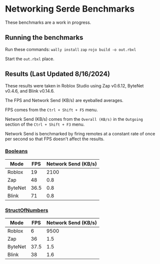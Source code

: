 # Networking Serde Benchmarks

These benchmarks are a work in progress.

## Running the benchmarks
Run these commands:
`wally install`
`zap`
`rojo build -o out.rbxl`

Start the `out.rbxl` place.

## Results (Last Updated 8/16/2024)
These results were taken in Roblox Studio using Zap v0.6.12, ByteNet v0.4.6, and Blink v0.14.6.

The FPS and Network Send (KB/s) are eyeballed averages.

FPS comes from the `Ctrl + Shift + F5` menu.

Network Send (KB/s) comes from the `Overall (KB/s)` in the `Outgoing` section of the `Ctrl + Shift + F3` menu.

Network Send is benchmarked by firing remotes at a constant rate of once per second so that FPS doesn't affect the results.

### [Booleans](https://github.com/nezuo/roblox-serde-benchmarks/blob/main/src/client/Benches/Booleans.lua)
| Mode | FPS | Network Send (KB/s) |
|--|--|--|
| Roblox | 19 | 2100 |
| Zap | 48 | 0.8 |
| ByteNet | 36.5 | 0.8 |
| Blink | 71 | 0.8 |

### [StructOfNumbers](https://github.com/nezuo/roblox-serde-benchmarks/blob/main/src/client/Benches/StructOfNumbers.lua)
| Mode | FPS | Network Send (KB/s) |
|--|--|--|
| Roblox  | 6 | 9500 |
| Zap | 36 | 1.5 |
| ByteNet | 37.5 | 1.5 |
| Blink | 38 | 1.6 |